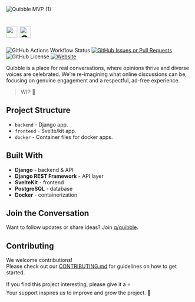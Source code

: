 ![Quibble MVP (1)](https://github.com/user-attachments/assets/fe4ed23a-fbb3-4df1-97cd-512627186b29)

# <img src="https://github.com/user-attachments/assets/951d56f0-9e93-44a4-8503-69ea35ba61ef" alt="" height="30" /> <img src="https://github.com/user-attachments/assets/136831ea-8d0b-42cd-8057-1485b26bcb57" alt="Quibble" height="30" />

![GitHub Actions Workflow Status](https://img.shields.io/github/actions/workflow/status/quibble-dev/Quibble/lint.yml?style=for-the-badge)
[![GitHub Issues or Pull Requests](https://img.shields.io/github/issues/quibble-dev/Quibble?style=for-the-badge)](https://github.com/quibble-dev/Quibble/issues)
![GitHub License](https://img.shields.io/github/license/quibble-dev/Quibble?style=for-the-badge)
[![Website](https://img.shields.io/website?url=https%3A%2F%2Fquibble.moonlitgrace.space%2F&style=for-the-badge)](https://quibble.moonlitgrace.space)

Quibble is a place for real conversations, where opinions thrive and diverse voices are celebrated. We’re re-imagining what online discussions can be, focusing on genuine engagement and a respectful, ad-free experience.

> WIP 🚧

## Project Structure

- `backend` - Django app.
- `frontend` - Svelte/kit app.
- `docker` - Container files for docker apps.

## Built With

- **Django** - backend & API
- **Django REST Framework** - API layer
- **SvelteKit** - frontend
- **PostgreSQL** - database
- **Docker** - containerization

## Join the Conversation

Want to follow updates or share ideas? Join [q/quibble](https://quibble.moonlitgrace.space/q/quibble).

## Contributing

We welcome contributions!\
Please check out our [CONTRIBUTING.md](./CONTRIBUTING.md) for guidelines on how to get started.

If you find this project interesting, please give it a ⭐\
Your support inspires us to improve and grow the project. 💖
